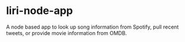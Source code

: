 # liri-node-app

A node based app to look up song information from Spotify, pull recent tweets, or provide movie information from OMDB.